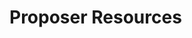 

# Proposer Resources

<style>
.theme-default-content:not(.custom){
    max-width:1280px;
}
.resourceCard{
    flex-basis:30%; margin-bottom:1rem
}
</style>
<div style="display:flex; flex-direction:row; flex-wrap:wrap; justify-content:space-evenly; align-content:space-around">
<ResourceCard
    class="resourceCard"
    headerColor="#0088CC"
    title="Submit a proposal"
    subtitle="Official - Ideascale"
    url="https://intercom.help/ideascale/en/articles/682959-submit-an-idea"
    linkText="Go to Page"
    text="Idea submission is one of the key factors in crowdsourcing which initially collects votes and comments from community participants and later goes through various funnels under the supervision of experts and eventually gets implemented in an ideal world. Note: replace idea with proposal in the case of Project Catalyst. " />

<ResourceCard
    class="resourceCard"
    headerColor="#0088CC"
    title="Proposer Guide"
    subtitle="Official - Project Catalyst"
    url="/proposers/guide.html"
    target="_self"
    linkText="Go to Page"
    text="Informaion about proposing in Project Catalyst. " />

<ResourceCard
    class="resourceCard"
    headerColor="#0088CC"
    title="Project Catalst Proposers"
    subtitle="Official - t.me/catalystproposers"
    url="https://t.me/catalystproposers"
    linkText="Go to Page"
    text="Welcome proposers! This channel is to support and inspire you with your efforts to create high-quality proposals! " />

<ResourceCard
    class="resourceCard"
    headerColor="#0088CC"
    title="Cardano Official"
    subtitle="t.me/Cardano"
    url="https://t.me/Cardano"
    linkText="Go to Page"
    text="Official Cardano Community Telegram Group, managed by the Cardano Foundation Community Team. " />

<ResourceCard
    class="resourceCard"
    headerColor="#0088CC"
    title="CA Roles & responsibilities"
    subtitle=""
    url="/community-advisor/"
    target="_self"
    linkText="Go to Page"
    text="Explanation of Community Advisor (CA) roles and responsibilities " />

</div>

